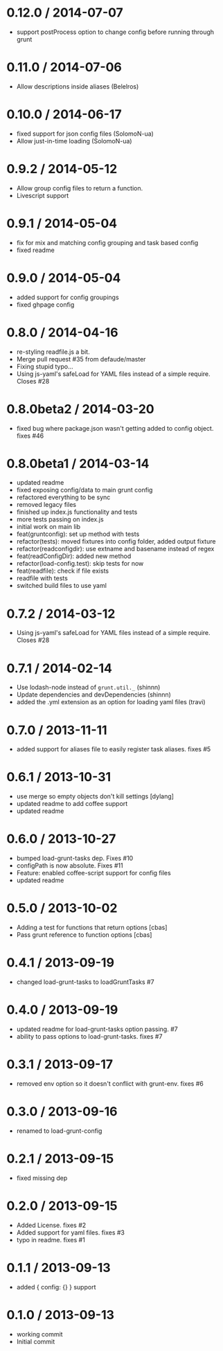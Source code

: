 
0.12.0 / 2014-07-07 
==================

  * support postProcess option to change config before running through grunt

0.11.0 / 2014-07-06 
==================

  * Allow descriptions inside aliases (Belelros)

0.10.0 / 2014-06-17 
==================

  * fixed support for json config files (SolomoN-ua)
  * Allow just-in-time loading (SolomoN-ua)

0.9.2 / 2014-05-12 
==================

  * Allow group config files to return a function.
  * Livescript support

0.9.1 / 2014-05-04 
==================

  * fix for mix and matching config grouping and task based config
  * fixed readme

0.9.0 / 2014-05-04 
==================

  * added support for config groupings
  * fixed ghpage config

0.8.0 / 2014-04-16 
==================

  * re-styling readfile.js a bit.
  * Merge pull request #35 from defaude/master
  * Fixing stupid typo...
  * Using js-yaml's safeLoad for YAML files instead of a simple require. Closes #28

0.8.0beta2 / 2014-03-20 
==================

  * fixed bug where package.json wasn't getting added to config object. fixes #46

0.8.0beta1 / 2014-03-14 
==================

  * updated readme
  * fixed exposing config/data to main grunt config
  * refactored everything to be sync
  * removed legacy files
  * finished up index.js functionality and tests
  * more tests passing on index.js
  * initial work on main lib
  * feat(gruntconfig): set up method with tests
  * refactor(tests): moved fixtures into config folder, added output fixture
  * refactor(readconfigdir): use extname and basename instead of regex
  * feat(readConfigDir): added new method
  * refactor(load-config.test): skip tests for now
  * feat(readfile): check if file exists
  * readfile with tests
  * switched build files to use yaml

0.7.2 / 2014-03-12 
==================

  * Using js-yaml's safeLoad for YAML files instead of a simple require. Closes #28

0.7.1 / 2014-02-14 
==================

  * Use lodash-node instead of `grunt.util._` (shinnn)
  * Update dependencies and devDependencies (shinnn)
  * added the .yml extension as an option for loading yaml files (travi)

0.7.0 / 2013-11-11 
==================

  * added support for aliases file to easily register task aliases.  fixes #5

0.6.1 / 2013-10-31 
==================

  * use merge so empty objects don't kill settings [dylang]
  * updated readme to add coffee support
  * updated readme

0.6.0 / 2013-10-27 
==================

  * bumped load-grunt-tasks dep.  Fixes #10
  * configPath is now absolute.  Fixes #11
  * Feature: enabled coffee-script support for config files
  * updated readme

0.5.0 / 2013-10-02 
==================

  * Adding a test for functions that return options [cbas]
  * Pass grunt reference to function options [cbas]

0.4.1 / 2013-09-19 
==================

  * changed load-grunt-tasks to loadGruntTasks #7

0.4.0 / 2013-09-19 
==================

  * updated readme for load-grunt-tasks option passing. #7
  * ability to pass options to load-grunt-tasks.  fixes #7

0.3.1 / 2013-09-17 
==================

  * removed env option so it doesn't conflict with grunt-env.  fixes #6

0.3.0 / 2013-09-16 
==================

  * renamed to load-grunt-config

0.2.1 / 2013-09-15 
==================

  * fixed missing dep

0.2.0 / 2013-09-15 
==================

  * Added License.  fixes #2
  * Added support for yaml files.  fixes #3
  * typo in readme.  fixes #1

0.1.1 / 2013-09-13 
==================

  * added { config: {} } support

0.1.0 / 2013-09-13 
==================

  * working commit
  * Initial commit
